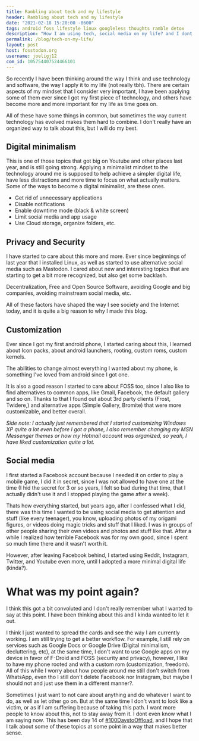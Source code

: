```yaml
---
title: Rambling about tech and my lifestyle
header: Rambling about tech and my lifestyle
date: "2021-02-18 15:20:00 -0600"
tags: android foss lifestyle linux googleless thoughts ramble detox
description: "How I am using tech, social media on my life? and I dont even know what else I am saying, oh, yes, FOSS too!"
permalink: /blog/tech-on-my-life/
layout: post
host: fosstodon.org
username: joeligj12
com_id: 105754407524466101
---
```


So recently I have been thinking around the way I think and use technology and software, the way I apply it to my life (not really tbh). There are certain aspects of my mindset that I consider very important, I have been applying some of them ever since I got my first piece of technology, and others have become more and more important for my life as time goes on.

All of these have some things in common, but sometimes the way current technology has evolved makes them hard to combine. I don't really have an organized way to talk about this, but I will do my best.

## Digital minimalism

This is one of those topics that got big on Youtube and other places last year, and is still going strong. Applying a minimalist mindset to the technology around me is supposed to help achieve a simpler digital life, have less distractions and more time to focus on what actually matters. Some of the ways to become a digital minimalist, are these ones.

* Get rid of unnecessary applications
* Disable notifications
* Enable downtime mode (black & white screen)
* Limit social media and app usage
* Use Cloud storage, organize folders, etc.

## Privacy and Security

I have started to care about this more and more. Ever since beginnings of last year that I installed Linux, as well as started to use alternative social media such as Mastodon. I cared about new and interesting topics that are starting to get a bit more recognized, but also get some backlash.

Decentralization, Free and Open Source Software, avoiding Google and big companies, avoiding mainstream social media, etc.

All of these factors have shaped the way I see society and the Internet today, and it is quite a big reason to why I made this blog. 

## Customization

Ever since I got my first android phone, I started caring about this, I learned about Icon packs, about android launchers, rooting, custom roms, custom kernels.

The abilities to change almost everything I wanted about my phone, is something I've loved from android since I got one.

It is also a good reason I started to care about FOSS too, since I also like to find alternatives to common apps, like Gmail, Facebook, the default gallery and so on. Thanks to that I found out about 3rd party clients (Frost, Twidere,) and alternative apps (Simple Gallery, Bromite) that were more customizable, and better overall.

*Side note: I actually just remembered that I started customizing Windows XP quite a lot even before I got a phone, I also remember changing my MSN Messenger themes or how my Hotmail account was organized, so yeah, I have liked customization quite a lot.*

## Social media

I first started a Facebook account because I needed it on order to play a mobile game, I did it in secret, since I was not allowed to have one at the time (I hid the secret for 3 or so years, I felt so bad during that time, that I actually didn't use it and I stopped playing the game after a week).

Thats how everything started, but years ago, after I confessed what I did,  there was this time I wanted to be using social media to get attention and stuff (like every teenager), you know, uploading photos of my origami figures, or videos doing magic tricks and stuff that I liked. I was in groups of other people sharing their own videos and photos and stuff like that. After a while I realized how terrible Facebook was for my own good, since I spent so much time there and it wasn't worth it. 

However, after leaving Facebook behind, I started using Reddit, Instagram, Twitter, and Youtube even more, until I adopted a more minimal digital life (kinda?).

# What was my point again?

I think this got a bit convoluted and I don't really remember what I wanted to say at this point. I have been thinking about this and I kinda wanted to let it out.

I think I just wanted to spread the cards and see the way I am currently working. I am still trying to get a better workflow. For example, I still rely on services such as Google Docs or Google Drive (Digital minimalism, decluttering, etc), at the same time, I don't want to use Google apps on my device in favor of F-Droid and FOSS (security and privacy), however, I like to have my phone rooted and with a custom rom (customization, freedom). All of this while I worry about how people around me still don't switch from WhatsApp, even tho I still don't delete Facebook nor Instagram, but maybe I should not and just use them in a different manner?. 

Sometimes I just want to not care about anything and do whatever I want to do, as well as let other go on. But at the same time I don't want to look like a victim, or as if I am suffering because of taking this path. I want more people to know about this, not to stay away from it. I dont even know what I am saying now. This has been day 14 of [#100DaystoOffload](https://100daystooffload.com), and I hope that I talk about some of these topics at some point in a way that makes better sense.


